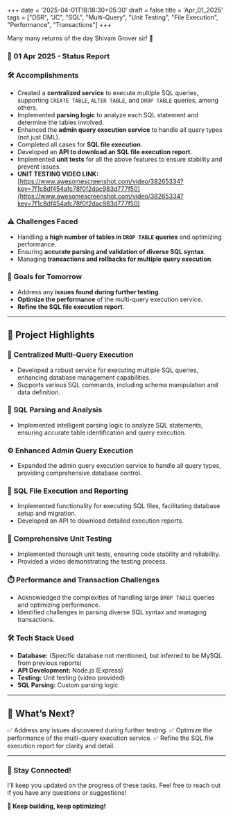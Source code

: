 +++
date = '2025-04-01T18:18:30+05:30'
draft = false
title = 'Apr_01_2025'
tags = ["DSR", "JC", "SQL", "Multi-Query", "Unit Testing", "File Execution", "Performance", "Transactions"]
+++

Many many returns of the day Shivam Grover sir! 🎉

### **📆 01 Apr 2025 - Status Report**

### **🛠 Accomplishments**
<!--more-->

- Created a **centralized service** to execute multiple SQL queries, supporting `CREATE TABLE`, `ALTER TABLE`, and `DROP TABLE` queries, among others.
- Implemented **parsing logic** to analyze each SQL statement and determine the tables involved.
- Enhanced the **admin query execution service** to handle all query types (not just DML).
- Completed all cases for **SQL file execution**.
- Developed an **API to download an SQL file execution report**.
- Implemented **unit tests** for all the above features to ensure stability and prevent issues.
- **UNIT TESTING VIDEO LINK:** [https://www.awesomescreenshot.com/video/38265334?key=7f1c8df454afc78f0f2dac983d777f50](https://www.awesomescreenshot.com/video/38265334?key=7f1c8df454afc78f0f2dac983d777f50)

### **⚠️ Challenges Faced**

- Handling a **high number of tables in `DROP TABLE` queries** and optimizing performance.
- Ensuring **accurate parsing and validation of diverse SQL syntax**.
- Managing **transactions and rollbacks for multiple query execution**.

### **🎯 Goals for Tomorrow**

- Address any **issues found during further testing**.
- **Optimize the performance** of the multi-query execution service.
- **Refine the SQL file execution report**.

---

## 📖 **Project Highlights**

### 🚀 **Centralized Multi-Query Execution**

- Developed a robust service for executing multiple SQL queries, enhancing database management capabilities.
- Supports various SQL commands, including schema manipulation and data definition.

### 🧩 **SQL Parsing and Analysis**

- Implemented intelligent parsing logic to analyze SQL statements, ensuring accurate table identification and query execution.

### ⚙️ **Enhanced Admin Query Execution**

- Expanded the admin query execution service to handle all query types, providing comprehensive database control.

### 📄 **SQL File Execution and Reporting**

- Implemented functionality for executing SQL files, facilitating database setup and migration.
- Developed an API to download detailed execution reports.

### 🧪 **Comprehensive Unit Testing**

- Implemented thorough unit tests, ensuring code stability and reliability.
- Provided a video demonstrating the testing process.

### ⏱️ **Performance and Transaction Challenges**

- Acknowledged the complexities of handling large `DROP TABLE` queries and optimizing performance.
- Identified challenges in parsing diverse SQL syntax and managing transactions.

### 🛠️ **Tech Stack Used**

- **Database:** (Specific database not mentioned, but inferred to be MySQL from previous reports)
- **API Development:** Node.js (Express)
- **Testing:** Unit testing (video provided)
- **SQL Parsing:** Custom parsing logic

---

## 🚀 **What’s Next?**

✅ Address any issues discovered during further testing.
✅ Optimize the performance of the multi-query execution service.
✅ Refine the SQL file execution report for clarity and detail.

---

### **💬 Stay Connected!**

I'll keep you updated on the progress of these tasks. Feel free to reach out if you have any questions or suggestions!

**🚀 Keep building, keep optimizing!**
